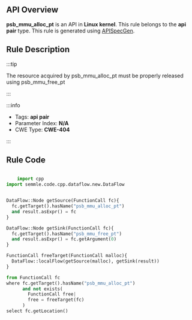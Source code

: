 ---
---


## API Overview
**psb_mmu_alloc_pt** is an API in **Linux kernel**. This rule belongs to the **api pair** type. This rule is generated using [APISpecGen](../../tools/APISpecGen).
## Rule Description

:::tip

The resource acquired by psb_mmu_alloc_pt must be properly released using psb_mmu_free_pt

:::

:::info

- Tags: **api pair**
- Parameter Index: **N/A**
- CWE Type: **CWE-404**

:::

## Rule Code
```python

    import cpp
import semmle.code.cpp.dataflow.new.DataFlow


DataFlow::Node getSource(FunctionCall fc){
  fc.getTarget().hasName("psb_mmu_alloc_pt")
  and result.asExpr() = fc
}

DataFlow::Node getSink(FunctionCall fc){
  fc.getTarget().hasName("psb_mmu_free_pt")
  and result.asExpr() = fc.getArgument(0)
}

FunctionCall freeTarget(FunctionCall malloc){
  DataFlow::localFlow(getSource(malloc), getSink(result))
}

from FunctionCall fc
where fc.getTarget().hasName("psb_mmu_alloc_pt")
      and not exists(
        FunctionCall free| 
        free = freeTarget(fc)
      )
select fc.getLocation()

    
```